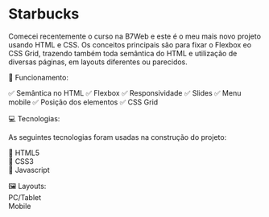 # Starbucks

Comecei recentemente o curso na B7Web e este é o meu mais novo projeto usando HTML e CSS. Os conceitos principais são para fixar o Flexbox eo CSS Grid, trazendo também toda semântica do HTML e utilização de diversas páginas, em layouts diferentes ou parecidos.<br/>

🎢 Funcionamento:<br/>

✅ Semântica no HTML
✅ Flexbox
✅ Responsividade
✅ Slides
✅ Menu mobile
✅ Posição dos elementos
✅ CSS Grid<br/>

💻 Tecnologias:<br/>

As seguintes tecnologias foram usadas na construção do projeto:<br/>

🔣 HTML5<br/>
🎨 CSS3<br/>
🔌 Javascript<br/>

🖼️ Layouts:<br/>
PC/Tablet<br/>
Mobile
